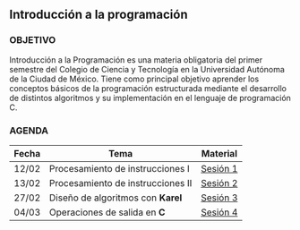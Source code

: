 ## Introducción a la programación

### OBJETIVO 

Introducción a la Programación es una materia obligatoria del primer semestre del Colegio de Ciencia y Tecnología en la Universidad Autónoma de la Ciudad de México. Tiene como principal objetivo aprender los conceptos básicos de la programación estructurada mediante el desarrollo de distintos algoritmos y su implementación en el lenguaje de programación C.						

### AGENDA

| Fecha | Tema                               | Material |
|-------|------------------------------------|----------|
| 12/02 | Procesamiento de instrucciones I   | [Sesión 1](sesion01/README.md) |
| 13/02 | Procesamiento de instrucciones II  | [Sesión 2](sesion02/README.md) |
| 27/02 | Diseño de algoritmos con __Karel__ | [Sesión 3](sesion03/README.md) |
| 04/03 | Operaciones de salida en __C__     | [Sesión 4](sesion04/README.md) |
